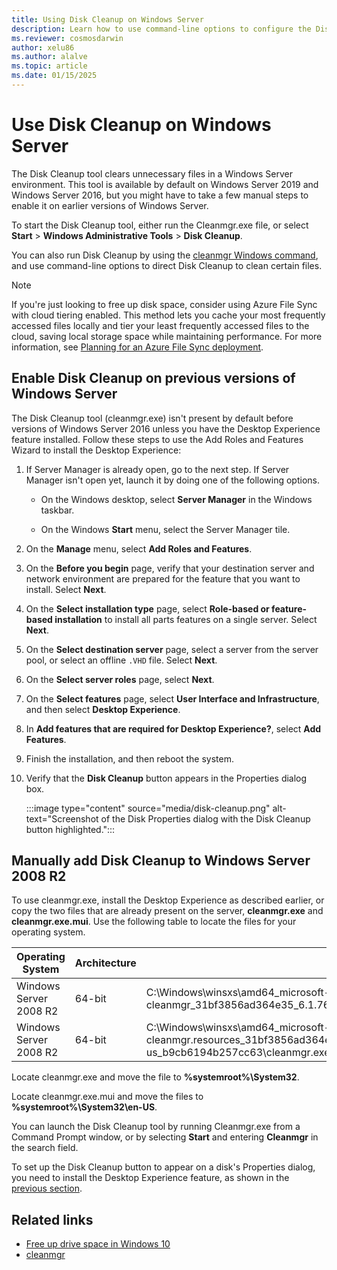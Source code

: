 ```yaml
---
title: Using Disk Cleanup on Windows Server
description: Learn how to use command-line options to configure the Disk Cleanup tool (Cleanmgr.exe) to automatically clear certain files.
ms.reviewer: cosmosdarwin
author: xelu86
ms.author: alalve
ms.topic: article
ms.date: 01/15/2025
---
```


# Use Disk Cleanup on Windows Server

The Disk Cleanup tool clears unnecessary files in a Windows Server environment. This tool is available by default on Windows Server 2019 and Windows Server 2016, but you might have to take a few manual steps to enable it on earlier versions of Windows Server.

To start the Disk Cleanup tool, either run the Cleanmgr.exe file, or select **Start** > **Windows Administrative Tools** > **Disk Cleanup**.

You can also run Disk Cleanup by using the [cleanmgr Windows command](../../administration/windows-commands/cleanmgr.md), and use command-line options to direct Disk Cleanup to clean certain files.

> [!NOTE]
> If you're just looking to free up disk space, consider using Azure File Sync with cloud tiering enabled. This method lets you cache your most frequently accessed files locally and tier your least frequently accessed files to the cloud, saving local storage space while maintaining performance. For more information, see [Planning for an Azure File Sync deployment](/azure/storage/files/storage-sync-files-planning).

## Enable Disk Cleanup on previous versions of Windows Server

The Disk Cleanup tool (cleanmgr.exe) isn't present by default before versions of Windows Server 2016 unless you have the Desktop Experience feature installed. Follow these steps to use the Add Roles and Features Wizard to install the Desktop Experience:

1. If Server Manager is already open, go to the next step. If Server Manager isn't open yet, launch it by doing one of the following options.

   - On the Windows desktop, select **Server Manager** in the Windows taskbar.

   - On the Windows **Start** menu, select the Server Manager tile.

1. On the **Manage** menu, select **Add Roles and Features**.

1. On the **Before you begin** page, verify that your destination server and network environment are prepared for the feature that you want to install. Select **Next**.

1. On the **Select installation type** page, select **Role-based or feature-based installation** to install all parts features on a single server. Select **Next**.

1. On the **Select destination server** page, select a server from the server pool, or select an offline `.VHD` file. Select **Next**.

1. On the **Select server roles** page, select **Next**.

1. On the **Select features** page, select **User Interface and Infrastructure**, and then select **Desktop Experience**.

1. In **Add features that are required for Desktop Experience?**, select **Add Features**.

1. Finish the installation, and then reboot the system.

1. Verify that the **Disk Cleanup** button appears in the Properties dialog box.

   :::image type="content" source="media/disk-cleanup.png" alt-text="Screenshot of the Disk Properties dialog with the Disk Cleanup button highlighted.":::

## Manually add Disk Cleanup to Windows Server 2008 R2

To use cleanmgr.exe, install the Desktop Experience as described earlier, or copy the two files that are already present on the server, **cleanmgr.exe** and **cleanmgr.exe.mui**. Use the following table to locate the files for your operating system.

| Operating System  | Architecture  | File Location  |
| ----------------- | -------------- | --------------- |
| Windows Server 2008 R2 | 64-bit | C:\Windows\winsxs\amd64_microsoft-windows-cleanmgr_31bf3856ad364e35_6.1.7600.16385_none_c9392808773cd7da\cleanmgr.exe |
| Windows Server 2008 R2 | 64-bit | C:\Windows\winsxs\amd64_microsoft-windows-cleanmgr.resources_31bf3856ad364e35_6.1.7600.16385_en-us_b9cb6194b257cc63\cleanmgr.exe.mui |

Locate cleanmgr.exe and move the file to **%systemroot%\System32**.

Locate cleanmgr.exe.mui and move the files to **%systemroot%\System32\en-US**.

You can launch the Disk Cleanup tool by running Cleanmgr.exe from a Command Prompt window, or by selecting **Start** and entering **Cleanmgr** in the search field.

To set up the Disk Cleanup button to appear on a disk's Properties dialog, you need to install the Desktop Experience feature, as shown in the [previous section](#enable-disk-cleanup-on-previous-versions-of-windows-server).

## Related links

- [Free up drive space in Windows 10](https://support.microsoft.com/help/12425/windows-10-free-up-drive-space)
- [cleanmgr](../../administration/windows-commands/cleanmgr.md)
